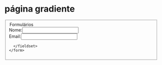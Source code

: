 <html>
  
<html>
  <head>
    <title>  g r a d i e n t e </title>
    <link rel="stylesheet" type="text/css" href="css/estilo.css">
    <!--[if IE]>
    <link rel="stylesheet" type="text/css" href="css/estiloie.css">
    <![endif]-->

  </head>
  <h1>  página gradiente</h1>
  <style>
    body
{
  

      background-image: linear-gradient( to right, rgb(204, 0, 255), green, yellow, blue ); }
      
    }

    
  </style>
<body>


  
  <div id="area">
    <form id="F o r m u l á r i o" autocomplete="off">
      <fieldset>
        <border-radius:20>
        <legend class="fist" >Formulários</legend>
        <label>Nome:</label><input class="campo_nome" type="text"><br>
        <label>Email:</label><input class="campo_email" type="password"><br>
        
        
      </fieldset>
    </form>
  </div>

  
</body>
</html> 


